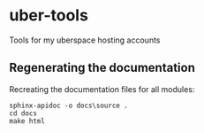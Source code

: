 # uber-tools
Tools for my uberspace hosting accounts

## Regenerating the documentation

Recreating the documentation files for all modules:

```
sphinx-apidoc -o docs\source .
cd docs
make html
```
